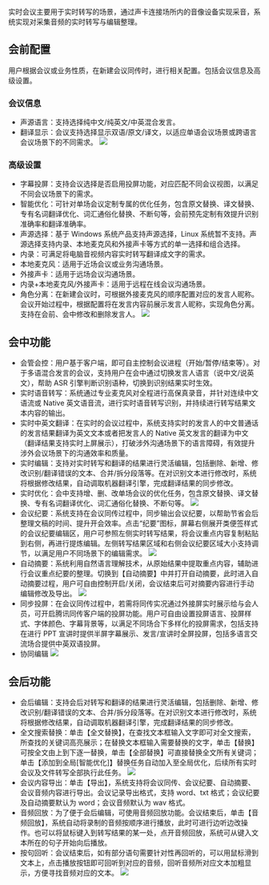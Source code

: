 实时会议主要用于实时转写的场景，通过声卡连接场所内的音像设备实现采音，系统实现对采集音频的实时转写与编辑整理。

## 会前配置
用户根据会议或业务性质，在新建会议同传时，进行相关配置。包括会议信息及高级设置。

### 会议信息
- 声源语言：支持选择纯中文/纯英文/中英混合发言。
- 翻译显示：会议支持选择显示双语/原文/译文，以适应单语会议场景或跨语言会议场景下的不同需求。
![](https://main.qcloudimg.com/raw/1d1e21f6260fe29853a011f7c90a4b29.png)

### 高级设置
- 字幕投屏：支持会议选择是否启用投屏功能，对应匹配不同会议视图，以满足不同会议场景下的需求。
- 智能优化：可针对单场会议定制专属的优化任务，包含原文替换、译文替换、专有名词翻译优化、词汇通俗化替换、不断句等，会前预先定制有效提升识别准确率和翻译准确率。
- 声源选择：基于 Windows 系统产品支持声源选择，Linux 系统暂不支持。声源选择支持内录、本地麦克风和外接声卡等方式的单一选择和组合选择。
 - 内录：可满足将电脑音视频内容实时转写翻译成文字的需求。
 - 本地麦克风：适用于近场会议或业务沟通场景。
 - 外接声卡：适用于远场会议沟通场景。
 - 内录+本地麦克风/外接声卡：适用于远程在线会议沟通场景。
- 角色分离：在新建会议时，可根据外接麦克风的顺序配置对应的发言人昵称。会议开始过程中，根据配置将在发言内容前展示发言人昵称，实现角色分离。支持在会前、会中修改和删除发言人。
![](https://main.qcloudimg.com/raw/907b8fd11356fbbca7fe699ffb8f60f0.png)

## 会中功能
- 会管会控：用户基于客户端，即可自主控制会议进程（开始/暂停/结束等）。对于多语混合发言的会议，支持用户在会中通过切换发言人语言（说中文/说英文），帮助 ASR 引擎判断识别语种，切换到识别结果实时生效。
- 实时语音转写：系统通过专业麦克风对全程进行高保真录音，并针对连续中文语流或 Native 英文语音流，进行实时语音转写识别，并持续进行转写结果文本内容的输出。
- 实时中英文翻译：在实时的会议过程中，系统支持实时的发言人的中文普通话的发言结果翻译为英文文本或者把发言人的 Native 英文发言的翻译为中文（翻译结果支持实时上屏展示），打破涉外沟通场景下的语言障碍，有效提升涉外会议场景下的沟通效率和质量。
- 实时编辑：支持对实时转写和翻译的结果进行灵活编辑，包括删除、新增、修改识别/翻译错误的文本、合并/拆分段落等。在对识别文本进行修改时，系统将根据修改结果，自动调取机器翻译引擎，完成翻译结果的同步修改。
- 实时优化：会中支持增、删、改单场会议的优化任务，包含原文替换、译文替换、专有名词翻译优化、词汇通俗化替换、不断句等。
![](https://main.qcloudimg.com/raw/95671047a99b220612f16b3763c579af.png)
- 会议纪要：系统支持在会议同传过程中，同步输出会议纪要，以帮助节省会后整理文稿的时间、提升开会效率。点击“纪要”图标，屏幕右侧展开类便签样式的会议纪要编辑区，用户可参照左侧实时转写结果，将会议重点内容复制粘贴到右侧，再进行提炼编辑。左侧转写结果区域和右侧会议纪要区域大小支持调节，以满足用户不同场景下的编辑需求。
![](https://main.qcloudimg.com/raw/34b5c130b123960159427507beec5aa2.png)
- 自动摘要：系统利用自然语言理解技术，从原始结果中提取重点内容，辅助进行会议重点纪要的整理。切换到【自动摘要】中并打开自动摘要，此时进入自动摘要过程，用户可自由控制开启/关闭，会议结束后可对摘要内容进行手动编辑修改及导出。
![](https://main.qcloudimg.com/raw/fd86e7ae39fe8274d26d0ef1301236fa.png)
- 同步投屏：在会议同传过程中，若需将同传实况通过外接屏实时展示给与会人员，可开启腾讯同传客户端的投屏功能。用户可自由设置投屏语言、投屏样式、字体颜色、字幕背景等，以满足不同场合下多样化的投屏需求，包括支持在进行 PPT 宣讲时提供半屏字幕展示、发言/宣讲时全屏投屏，包括多语言交流场合提供中英双语投屏。
- 协同编辑
![](https://main.qcloudimg.com/raw/67c06a0f76219fc454681865ee0a4511.png)


## 会后功能
- 会后编辑：支持会后对转写和翻译的结果进行灵活编辑，包括删除、新增、修改识别/翻译错误的文本、合并/拆分段落等。在对识别文本进行修改时，系统将根据修改结果，自动调取机器翻译引擎，完成翻译结果的同步修改。
- 全文搜索替换：单击【全文替换】，在查找文本框输入文字即可对全文搜索，所查找的关键词高亮展示；在替换文本框输入需要替换的文字，单击【替换】可按全文由上到下逐一替换，单击【全部替换】可直接替换全文所有关键词；单击【添加到全局[智能优化]】替换任务自动加入至全局优化，后续所有实时会议及文件转写全部执行此任务。
![](https://main.qcloudimg.com/raw/4b409128c06b875c46db01edb55fac68.png)
- 会议内容导出：单击【导出】，系统支持将会议同传、会议纪要、自动摘要、会议音频内容进行导出。会议记录导出格式，支持 word、txt 格式；会议纪要及自动摘要默认为 word；会议音频默认为 wav 格式。
- 音频回放：为了便于会后编辑，可使用音频回放功能。会议结束后，单击【音频回放】，系统自动将录制的音频按顺序进行播放，此时可进行边听边改操作。也可以将鼠标键入到转写结果的某一处，点开音频回放，系统可从键入文本所在的句子开始向后播放。
- 按句回听：会议结束后，如有部分语句需要针对性再回听的，可以用鼠标滑到文本上，点击播放按钮即可回听到对应的音频，回听音频所对应文本加粗显示，方便寻找音频对应的文本。
![](https://main.qcloudimg.com/raw/0095c98390aeb74637e3fdf3c3a17727.png)
